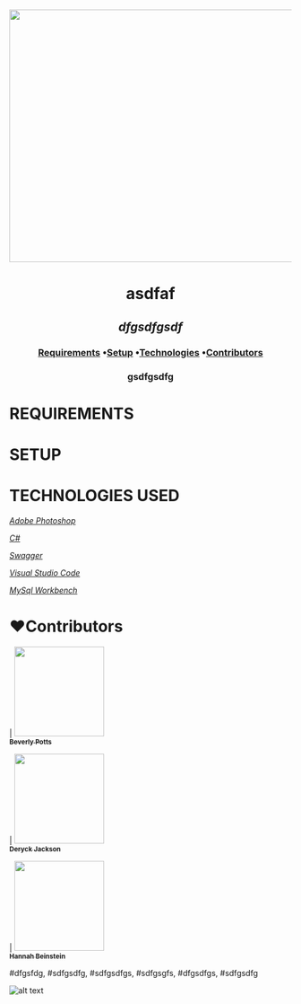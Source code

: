 <h1 align='center'><img width='900' height='450' src='sdfgsfg'><br>


**<h1 align = 'center'>asdfaf**


*<h2 align ='center'>dfgsdfgsdf*


<h3 align ='center'><a href='#requirements'>Requirements</a> •<a href='#setup'>Setup</a> •<a href='#technologies-used'>Technologies</a> •<a href='#❤️contributors'>Contributors</a></h3>


<h3 align='center'>gsdfgsdfg</h3>


# **REQUIREMENTS**



# **SETUP**


# **TECHNOLOGIES USED**

_[Adobe Photoshop](https://www.adobe.com/products/photoshop.html/)_

_[C#](https://docs.microsoft.com/en-us/dotnet/csharp/)_

_[Swagger](https://swagger.io/)_

_[Visual Studio Code](https://code.visualstudio.com/)_

_[MySql Workbench](https://www.mysql.com/products/workbench/)_

# **❤️Contributors**

| [<img src='https://coding-assets.s3-us-west-2.amazonaws.com/linked-in-images/beverly-potts.jpeg' width='160px;'/><br /><sub><b>Beverly Potts</b></sub>](https://www.linkedin.com/in/beverlypotts/)<br />

| [<img src='https://coding-assets.s3-us-west-2.amazonaws.com/linked-in-images/deryck-jackson.jpeg' width='160px;'/><br /><sub><b>Deryck Jackson</b></sub>](https://www.linkedin.com/in/deryckjackson/)<br />

| [<img src='https://coding-assets.s3-us-west-2.amazonaws.com/linked-in-images/hannah-beinstein.jpeg' width='160px;'/><br /><sub><b>Hannah Beinstein</b></sub>](https://www.linkedin.com/in/hannahbeinstein/)<br />

#dfgsfdg, #sdfgsdfg, #sdfgsdfgs, #sdfgsgfs, #dfgsdfgs, #sdfgsdfg

![alt text][logo]

[logo]: https://img.shields.io/bower/l/bootstrap 'MIT License'